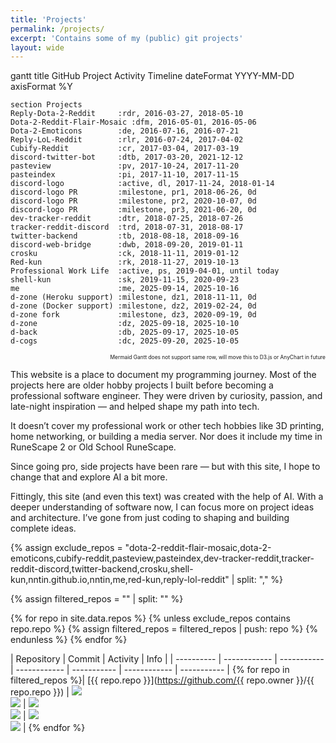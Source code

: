 ```yaml
---
title: 'Projects'
permalink: /projects/
excerpt: 'Contains some of my (public) git projects'
layout: wide
---
```


<div class="mermaid">
gantt
    title GitHub Project Activity Timeline
    dateFormat  YYYY-MM-DD
    axisFormat  %Y

    section Projects
    Reply-Dota-2-Reddit     :rdr, 2016-03-27, 2018-05-10
    Dota-2-Reddit-Flair-Mosaic :dfm, 2016-05-01, 2016-05-06
    Dota-2-Emoticons        :de, 2016-07-16, 2016-07-21
    Reply-LoL-Reddit        :rlr, 2016-07-24, 2017-04-02
    Cubify-Reddit           :cr, 2017-03-04, 2017-03-19
    discord-twitter-bot     :dtb, 2017-03-20, 2021-12-12
    pasteview               :pv, 2017-10-24, 2017-11-20
    pasteindex              :pi, 2017-11-10, 2017-11-15
    discord-logo            :active, dl, 2017-11-24, 2018-01-14
    discord-logo PR         :milestone, pr1, 2018-06-26, 0d
    discord-logo PR         :milestone, pr2, 2020-10-07, 0d  
    discord-logo PR         :milestone, pr3, 2021-06-20, 0d
    dev-tracker-reddit      :dtr, 2018-07-25, 2018-07-26
    tracker-reddit-discord  :trd, 2018-07-31, 2018-08-17
    twitter-backend         :tb, 2018-08-18, 2018-09-16
    discord-web-bridge      :dwb, 2018-09-20, 2019-01-11
    crosku                  :ck, 2018-11-11, 2019-01-12
    Red-kun                 :rk, 2018-11-27, 2019-10-13
    Professional Work Life  :active, ps, 2019-04-01, until today
    shell-kun               :sk, 2019-11-15, 2020-09-23
    me                      :me, 2025-09-14, 2025-10-16
    d-zone (Heroku support) :milestone, dz1, 2018-11-11, 0d
    d-zone (Docker support) :milestone, dz2, 2019-02-24, 0d
    d-zone fork             :milestone, dz3, 2020-09-19, 0d
    d-zone                  :dz, 2025-09-18, 2025-10-10
    d-back                  :db, 2025-09-17, 2025-10-05
    d-cogs                  :dc, 2025-09-20, 2025-10-05
</div>
<div style="text-align: right;">
  <span style="font-size: 0.6em;">Mermaid Gantt does not support same row, will move this to D3.js or AnyChart in future</span>
</div>


This website is a place to document my programming journey. Most of the projects here are older hobby projects I built before becoming a professional software engineer. They were driven by curiosity, passion, and late-night inspiration — and helped shape my path into tech.

It doesn’t cover my professional work or other tech hobbies like 3D printing, home networking, or building a media server. Nor does it include my time in RuneScape 2 or Old School RuneScape.

Since going pro, side projects have been rare — but with this site, I hope to change that and explore AI a bit more.

Fittingly, this site (and even this text) was created with the help of AI. With a deeper understanding of software now, I can focus more on project ideas and architecture. I’ve gone from just coding to shaping and building complete ideas.

{% assign exclude_repos = "dota-2-reddit-flair-mosaic,dota-2-emoticons,cubify-reddit,pasteview,pasteindex,dev-tracker-reddit,tracker-reddit-discord,twitter-backend,crosku,shell-kun,nntin.github.io,nntin,me,red-kun,reply-lol-reddit" | split: "," %}

{% assign filtered_repos = "" | split: "" %}

{% for repo in site.data.repos %}
  {% unless exclude_repos contains repo.repo %}
    {% assign filtered_repos = filtered_repos | push: repo %}
  {% endunless %}
{% endfor %}


| Repository | Commit | Activity | Info |
| ---------- | ------------ | ----------- | ------------ | ----------- | ------------ | ----------- |
{% for repo in filtered_repos %}| [{{ repo.repo }}](https://github.com/{{ repo.owner }}/{{ repo.repo }}) | <img src="https://raw.githubusercontent.com/nntin/me/output/badges/{{ repo.repo }}_first.svg"><br><img src="https://raw.githubusercontent.com/nntin/me/output/badges/{{ repo.repo }}_last.svg"> | <img src="https://raw.githubusercontent.com/nntin/me/output/badges/{{ repo.repo }}_commits.svg"><br><img src="https://raw.githubusercontent.com/nntin/me/output/badges/{{ repo.repo }}_days.svg"> | <img src="https://raw.githubusercontent.com/nntin/me/output/badges/{{ repo.repo }}_added.svg"><br><img src="https://raw.githubusercontent.com/nntin/me/output/badges/{{ repo.repo }}_removed.svg"> |
{% endfor %}
